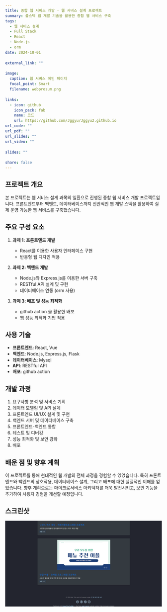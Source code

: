 ```yaml
---
title: 종합 웹 서비스 개발 - 웹 서비스 설계 프로젝트
summary: 풀스택 웹 개발 기술을 활용한 종합 웹 서비스 구축
tags:
  - 웹 서비스 설계
  - Full Stack
  - React
  - Node.js
  - orm
date: 2024-10-01

external_link: ""

image:
  caption: 웹 서비스 메인 페이지
  focal_point: Smart
  filename: webprosum.png

links:
  - icon: github
    icon_pack: fab
    name: 코드
    url: https://github.com/Jggyu/Jggyu2.github.io
url_code: ""
url_pdf: ""
url_slides: ""
url_video: ""

slides: ""

share: false
---
```


## 프로젝트 개요

본 프로젝트는 웹 서비스 설계 과목의 일환으로 진행된 종합 웹 서비스 개발 프로젝트입니다. 프론트엔드부터 백엔드, 데이터베이스까지 전반적인 웹 개발 스택을 활용하여 실제 운영 가능한 웹 서비스를 구축했습니다.

## 주요 구성 요소

1. **과제 1: 프론트엔드 개발**
   - React를 이용한 사용자 인터페이스 구현
   - 반응형 웹 디자인 적용

2. **과제 2: 백엔드 개발**
   - Node.js와 Express.js를 이용한 서버 구축
   - RESTful API 설계 및 구현
   - 데이터베이스 연동 (orm 사용)

3. **과제 3: 배포 및 성능 최적화**
   - github action 을 활용한 배포
   - 웹 성능 최적화 기법 적용


## 사용 기술

- **프론트엔드**: React, Vue
- **백엔드**: Node.js, Express.js, Flask
- **데이터베이스**: Mysql
- **API**: RESTful API
- **배포**: github action

## 개발 과정

1. 요구사항 분석 및 서비스 기획
2. 데이터 모델링 및 API 설계
3. 프론트엔드 UI/UX 설계 및 구현
4. 백엔드 서버 및 데이터베이스 구축
5. 프론트엔드-백엔드 통합
6. 테스트 및 디버깅
7. 성능 최적화 및 보안 강화
8. 배포

## 배운 점 및 향후 계획

이 프로젝트를 통해 현대적인 웹 개발의 전체 과정을 경험할 수 있었습니다. 특히 프론트엔드와 백엔드의 상호작용, 데이터베이스 설계, 그리고 배포에 대한 실질적인 이해를 얻었습니다. 향후 계획으로는 마이크로서비스 아키텍처를 더욱 발전시키고, 보안 기능을 추가하여 사용자 경험을 개선할 예정입니다.

## 스크린샷

![웹 서비스 프로젝트 페이지](web-1.png "프로젝트 페이지")

